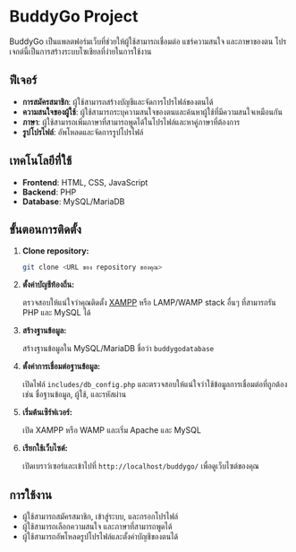 # BuddyGo Project

BuddyGo เป็นแพลตฟอร์มเว็บที่ช่วยให้ผู้ใช้สามารถเชื่อมต่อ แชร์ความสนใจ และภาษาของตน โปรเจกต์นี้เป็นการสร้างระบบโซเชียลที่ง่ายในการใช้งาน

## ฟีเจอร์

- **การสมัครสมาชิก**: ผู้ใช้สามารถสร้างบัญชีและจัดการโปรไฟล์ของตนได้
- **ความสนใจของผู้ใช้**: ผู้ใช้สามารถระบุความสนใจของตนและค้นหาผู้ใช้ที่มีความสนใจเหมือนกัน
- **ภาษา**: ผู้ใช้สามารถเพิ่มภาษาที่สามารถพูดได้ในโปรไฟล์และหาคู่ภาษาที่ต้องการ
- **รูปโปรไฟล์**: อัพโหลดและจัดการรูปโปรไฟล์

## เทคโนโลยีที่ใช้

- **Frontend**: HTML, CSS, JavaScript
- **Backend**: PHP
- **Database**: MySQL/MariaDB

## ขั้นตอนการติดตั้ง

1. **Clone repository:**

    ```bash
    git clone <URL ของ repository ของคุณ>
    ```

2. **ตั้งค่าบัญชีท้องถิ่น:**

    ตรวจสอบให้แน่ใจว่าคุณติดตั้ง [XAMPP](https://www.apachefriends.org/index.html) หรือ LAMP/WAMP stack อื่นๆ ที่สามารถรัน PHP และ MySQL ได้

3. **สร้างฐานข้อมูล:**

    สร้างฐานข้อมูลใน MySQL/MariaDB ชื่อว่า `buddygodatabase`

4. **ตั้งค่าการเชื่อมต่อฐานข้อมูล:**

    เปิดไฟล์ `includes/db_config.php` และตรวจสอบให้แน่ใจว่าใช้ข้อมูลการเชื่อมต่อที่ถูกต้อง เช่น ชื่อฐานข้อมูล, ผู้ใช้, และรหัสผ่าน

5. **เริ่มต้นเซิร์ฟเวอร์:**

    เปิด XAMPP หรือ WAMP และเริ่ม Apache และ MySQL

6. **เรียกใช้เว็บไซต์:**

    เปิดเบราว์เซอร์และเข้าไปที่ `http://localhost/buddygo/` เพื่อดูเว็บไซต์ของคุณ

## การใช้งาน

- ผู้ใช้สามารถสมัครสมาชิก, เข้าสู่ระบบ, และกรอกโปรไฟล์
- ผู้ใช้สามารถเลือกความสนใจ และภาษาที่สามารถพูดได้
- ผู้ใช้สามารถอัพโหลดรูปโปรไฟล์และตั้งค่าบัญชีของตนได้
